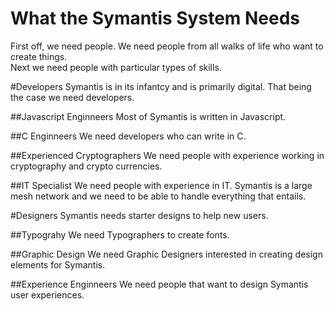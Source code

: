 What the Symantis System Needs
==============================

First off, we need people.  We need people from all walks of life who want to create things.  
Next we need people with particular types of skills. 

#Developers
Symantis is in its infantcy and is primarily digital.  That being the case we need developers.  

##Javascript Enginneers
Most of Symantis is written in Javascript.

##C Enginneers
We need developers who can write in C.  

##Experienced Cryptographers
We need people with experience working in cryptography and crypto currencies.

##IT Specialist
We need people with experience in IT.  Symantis is a large mesh network and we need to be able to handle everything that entails.

#Designers
Symantis needs starter designs to help new users.

##Typograhy
We need Typographers to create fonts.

##Graphic Design
We need Graphic Designers interested in creating design elements for Symantis.

##Experience Enginneers
We need people that want to design Symantis user experiences.

